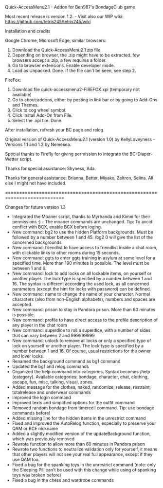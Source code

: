 Quick-AccessMenu2.1 - Addon for Ben987's BondageClub game 

Most recent release is version 1.2. - Visit also our WIP wiki: https://github.com/tetris245/tetris245/wiki

Installation and credits

Google Chrome, Microsoft Edge, similar browsers:
1. Download the Quick-AccessMenu2.1 zip file
2. Depending on browser, the .zip might have to be extracted. few browsers accept a .zip, a few requires a folder.
3. Go to browser extensions. Enable developer mode.
4. Load as Unpacked. Done. If the file can't be seen, see step 2.

FireFox:
1. Download file quick-accessmenu2-FIREFOX.xpi (temporary not available)
2. Go to about:addons, either by posting in link bar or by going to Add-Ons and Themes.
3. Click to cog wheel symbol.
4. Click Install Add-On from File.
5. Select the .xpi file. Done.

After installation, refresh your BC page and relog.

Original version of Quick-AccessMenu2.1 (version 1.0) by KellyLoveyness - Versions 1.1 and 1.2 by Nemesea.

Special thanks to Firefly for giving permission to integrate the BC-Diaper-Wetter script.

Thanks for special assistance:
Shyness, Ada.

Thanks for general assistance:
Brianna, Better, Miyako, Zeltron, Selina.
All else I might not have included.

===========================================================================

Changes for future version 1.3

* Integrated the Moaner script, thanks to Myrhanda and Kimei for their permissions :) - The moaner commands are unchanged. Tip: To avoid conflict with BCX, enable BCX before loging.
* New command: bg2 to use the hidden Platform backgrounds. Must be followed by a number between 1 and 45. /bg2 0 will give the list of the concerned backgrounds.
* New command: friendlist to have access to friendlist inside a chat room, with clickable links to other rooms during 15 seconds.
* New command: ggts to enter ggts training in asylum at some level for a specified time. More than 180 minutes is possible. The level must be between 1 and 6.
* New command: lock to add locks on all lockable items, on yourself or another player. The lock type is specified by a number between 1 and 16. The syntax is different according the used lock, as all concerned parameters (except the hint for locks with password) can be defined.
* New command: name to change the name of your character. Normal characters (also from non-English alphabets), numbers and spaces are accepted.
* New command: prison to stay in Pandora prison. More than 60 minutes is possible.
* New command: profile to have direct access to the profile description of any player in the chat room
* New command: superdice to roll a superdice, with a number of sides that can vary between 2 and 999999999
* New command: unlock to remove all locks or only a specified type of lock on yourself or another player. The lock type is specified by a number between 1 and 16. Of course, usual restrictions for the owner and lover locks.
* Renamed the background command as bg1 command
* Updated the bg1 and relog commands 
* Organized the help command into categories. Syntax becomes /help (category). Available categories: bondage, character, chat, clothing, escape, fun, misc, talking, visual, zones.
* Added message for the clothes, naked, randomize, release, restraint, totalrelease and underwear commands
* Improved the login command
* Improved texts and simplified options for the outfit command
* Removed random bondage from timercell command. Tip: use bondage commands before!
* Added missing line for the hidden items in the unrestrict command
* Fixed and improved the AutoRelog function, especially to preserve your QAM or BCE nickname
* Added a slightly modified version of the updateBackground function, which was previously removed
* Rewrote function to allow more than 60 minutes in Pandora prison
* Rewrote two functions to neutralize validation only for yourself, it means that other players will not see your real full appearance, except if they use QAM too.
* Fixed a bug for the spanking toys in the unrestrict command (note: only the Sleeping Pill can't be used with this change while using of spanking toys was broken before)
* Fixed a bug in the chess and wardrobe commands
